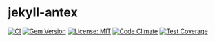 # jekyll-antex

[![CI](https://github.com/paolobrasolin/jekyll-antex/actions/workflows/main.yml/badge.svg)](https://github.com/paolobrasolin/jekyll-antex/actions/workflows/main.yml)
[![Gem Version](https://badge.fury.io/rb/jekyll-antex.svg)](https://badge.fury.io/rb/jekyll-antex)
[![License: MIT](https://img.shields.io/badge/License-MIT-yellow.svg)](https://opensource.org/licenses/MIT)
[![Code Climate](https://codeclimate.com/github/paolobrasolin/jekyll-antex/badges/gpa.svg)](https://codeclimate.com/github/paolobrasolin/jekyll-antex)
[![Test Coverage](https://codeclimate.com/github/paolobrasolin/jekyll-antex/badges/coverage.svg)](https://codeclimate.com/github/paolobrasolin/jekyll-antex/coverage)
<!-- [![Inline docs](http://inch-ci.org/github/paolobrasolin/jekyll-antex.svg?branch=master)](http://inch-ci.org/github/paolobrasolin/jekyll-antex) -->
<!-- [![Issue Count](https://codeclimate.com/github/paolobrasolin/jekyll-antex/badges/issue_count.svg)](https://codeclimate.com/github/paolobrasolin/jekyll-antex) -->

